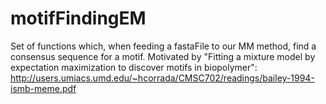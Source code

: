 # motifFindingEM
Set of functions which, when feeding a fastaFile to our MM method, find a consensus sequence for a motif. 
Motivated by "Fitting a mixture model by expectation maximization to discover
motifs in biopolymer": http://users.umiacs.umd.edu/~hcorrada/CMSC702/readings/bailey-1994-ismb-meme.pdf 
